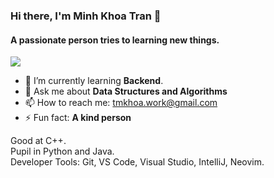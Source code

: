 ### Hi there, I'm Minh Khoa Tran 👋
#### A passionate person tries to learning new things.
![](https://komarev.com/ghpvc/?username=minhkhoa324&color=green)
- 🌱 I’m currently learning **Backend**.
- 💬 Ask me about **Data Structures and Algorithms**
- 📫 How to reach me: tmkhoa.work@gmail.com
- ⚡ Fun fact: **A kind person**

Good at C++.\
Pupil in Python and Java.\
Developer Tools: Git, VS Code, Visual Studio, IntelliJ, Neovim.


